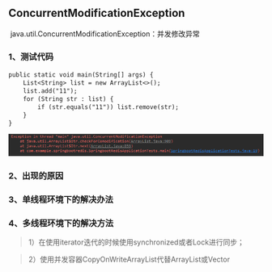 ## ConcurrentModificationException

​	java.util.ConcurrentModificationException：并发修改异常

### 1、测试代码

```
public static void main(String[] args) {
    List<String> list = new ArrayList<>();
    list.add("11");
    for (String str : list) {
        if (str.equals("11")) list.remove(str);
    }
}
```

![image-20200708225824319](img\image-20200708225824319.png)

### 2、出现的原因



### 3、单线程环境下的解决办法



### 4、多线程环境下的解决方法

> 1）在使用iterator迭代的时候使用synchronized或者Lock进行同步；



> 2）使用并发容器CopyOnWriteArrayList代替ArrayList或Vector



